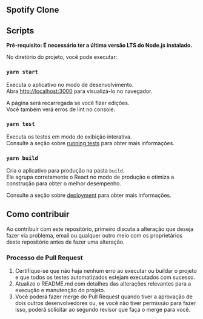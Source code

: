 ## Spotify Clone

## Scripts

**Pré-requisito: É necessário ter a última versão LTS do Node.js instalado.**

No diretório do projeto, você pode executar:

### `yarn start`

Executa o aplicativo no modo de desenvolvimento.<br />
Abra [http://localhost:3000](http://localhost:3000) para visualizá-lo no navegador.

A página será recarregada se você fizer edições.<br />
Você também verá erros de lint no console.

### `yarn test`

Executa os testes em modo de exibição interativa.<br />
Consulte a seção sobre [running tests](https://facebook.github.io/create-react-app/docs/running-tests) para obter mais informações.

### `yarn build`

Cria o aplicativo para produção na pasta `build`. <br />
Ele agrupa corretamente o React no modo de produção e otimiza a construção para obter o melhor desempenho.

Consulte a seção sobre [deployment](https://facebook.github.io/create-react-app/docs/deployment) para obter mais informações.

## Como contribuir
Ao contribuir com este repositório, primeiro discuta a alteração que deseja fazer via problema, email ou qualquer outro meio com os proprietários deste repositório antes de fazer uma alteração.

### Processo de Pull Request
1. Certifique-se que não haja nenhum erro ao executar ou buildar o projeto e que todos os testes automatizados estejam executados com sucesso.
2. Atualize o README.md com detalhes das alterações relevantes para a execução e manutenção do projeto.
3. Você poderá fazer merge do Pull Request quando tiver a aprovação de dois outros desenvolvedores ou, se você não tiver permissão para fazer isso, poderá solicitar ao segundo revisor que faça o merge para você.
